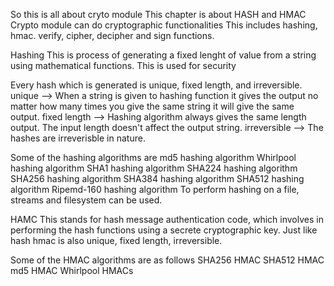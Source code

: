 So this is all about cryto module
This chapter is about HASH and HMAC
Crypto module can do cryptographic functionalities
This includes hashing, hmac. verify, cipher, decipher and sign functions.


Hashing
This is process of generating a fixed lenght of value from a string using mathematical functions.
This is used for security

Every hash which is generated is unique, fixed length, and irreversible.
unique --> When a string is given to hashing function it gives the output no matter how many times you give the same string it will give the same output.
fixed length --> Hashing algorithm always gives the same length output. The input length doesn't affect the output string.
irreversible --> The hashes are irreverisble in nature.

Some of the hashing algorithms are
md5 hashing algorithm
Whirlpool hashing algorithm
SHA1 hashing algorithm
SHA224 hashing algorithm
SHA256 hashing algorithm
SHA384 hashing algorithm
SHA512 hashing algorithm
Ripemd-160 hashing algorithm
To perform hashing on a file, streams and filesystem can be used.


HAMC 
This stands for hash message authentication code, which involves in performing the hash functions using a secrete cryptographic key.
Just like hash hmac is also unique, fixed length, irreversible.

Some of the HMAC algorithms are as follows
SHA256 HMAC
SHA512 HMAC
md5 HMAC
Whirlpool HMACs

